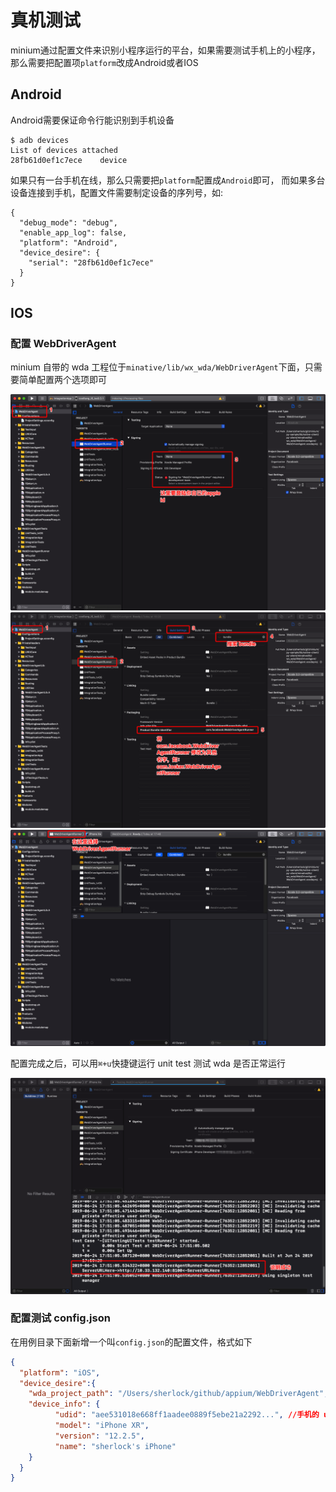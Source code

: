 # 真机测试

minium通过配置文件来识别小程序运行的平台，如果需要测试手机上的小程序，那么需要把配置项`platform`改成Android或者IOS

## Android

Android需要保证命令行能识别到手机设备
```
$ adb devices
List of devices attached
28fb61d0ef1c7ece	device
```
如果只有一台手机在线，那么只需要把`platform`配置成`Android`即可， 而如果多台设备连接到手机，配置文件需要制定设备的序列号，如:

```
{
  "debug_mode": "debug",
  "enable_app_log": false,
  "platform": "Android",
  "device_desire": {
    "serial": "28fb61d0ef1c7ece"
  }
}
```

## IOS

### 配置 WebDriverAgent

minium 自带的 wda 工程位于`minative/lib/wx_wda/WebDriverAgent`下面，只需要简单配置两个选项即可

![1](../../resources/wda1.png)
![2](../../resources/wda2.png)
![3](../../resources/wda3.png)

配置完成之后，可以用`⌘+u`快捷键运行 unit test 测试 wda 是否正常运行

![4](../../resources/wda4.png)

### 配置测试 config.json

在用例目录下面新增一个叫`config.json`的配置文件，格式如下

```json
{
  "platform": "iOS",
  "device_desire":{
    "wda_project_path": "/Users/sherlock/github/appium/WebDriverAgent", //自定义 wda 的路径
    "device_info": {
          "udid": "aee531018e668ff1aadee0889f5ebe21a2292...", //手机的 uuid 
          "model": "iPhone XR",
          "version": "12.2.5",
          "name": "sherlock's iPhone"
    }
  }
}
```